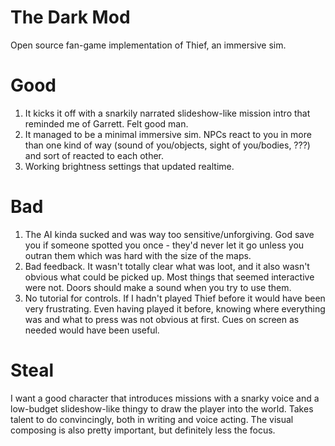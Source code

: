 # The Dark Mod

Open source fan-game implementation of Thief, an immersive sim.

# Good

1. It kicks it off with a snarkily narrated slideshow-like mission intro that reminded me of Garrett. Felt good man.
2. It managed to be a minimal immersive sim. NPCs react to you in more than one kind of way (sound of you/objects, sight of you/bodies, ???) and sort of reacted to each other.
3. Working brightness settings that updated realtime.

# Bad

1. The AI kinda sucked and was way too sensitive/unforgiving. God save you if someone spotted you once - they'd never let it go unless you outran them which was hard with the size of the maps.
2. Bad feedback. It wasn't totally clear what was loot, and it also wasn't obvious what could be picked up. Most things that seemed interactive were not. Doors should make a sound when you try to use them.
3. No tutorial for controls. If I hadn't played Thief before it would have been very frustrating. Even having played it before, knowing where everything was and what to press was not obvious at first. Cues on screen as needed would have been useful.

# Steal
I want a good character that introduces missions with a snarky voice and a low-budget slideshow-like thingy to draw the player into the world. Takes talent to do convincingly, both in writing and voice acting. The visual composing is also pretty important, but definitely less the focus.
